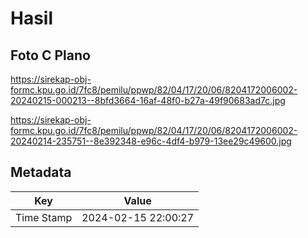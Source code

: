# Hasil

## Foto C Plano

https://sirekap-obj-formc.kpu.go.id/7fc8/pemilu/ppwp/82/04/17/20/06/8204172006002-20240215-000213--8bfd3664-16af-48f0-b27a-49f90683ad7c.jpg

https://sirekap-obj-formc.kpu.go.id/7fc8/pemilu/ppwp/82/04/17/20/06/8204172006002-20240214-235751--8e392348-e96c-4df4-b979-13ee29c49600.jpg


## Metadata

| Key        | Value               |
| ---------- | ------------------- |
| Time Stamp | 2024-02-15 22:00:27 |



